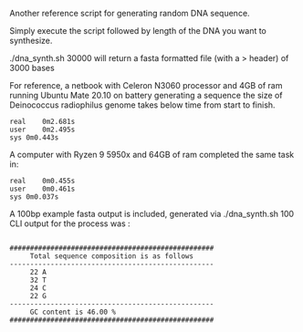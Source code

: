 Another reference script for generating random DNA sequence. 

Simply execute the script followed by length of the DNA you want to synthesize.   

./dna_synth.sh 30000 will return a fasta formatted file (with a > header) of 3000 bases    

For reference, a netbook with Celeron N3060 processor and 4GB of ram running Ubuntu Mate 20.10 on battery generating a sequence the size of Deinococcus radiophilus genome takes below time from start to finish.   

~~~
real	0m2.681s
user	0m2.495s
sys	0m0.443s
~~~

A computer with Ryzen 9 5950x and 64GB of ram completed the same task in:  

~~~
real	0m0.455s
user	0m0.461s
sys	0m0.037s
~~~

A 100bp example fasta output is included, generated via ./dna_synth.sh 100   
CLI output for the process was :

~~~

##################################################
     Total sequence composition is as follows     
--------------------------------------------------
     22 A
     32 T
     24 C
     22 G
--------------------------------------------------
     GC content is 46.00 %                  
##################################################

~~~ 
 
